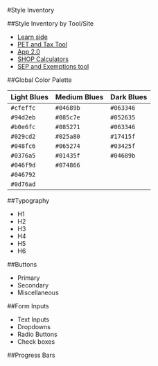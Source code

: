 #Style Inventory

##Style Inventory by Tool/Site
* [Learn side](/style-inventory-Learn.md)
* [PET and Tax Tool](/style-inventory-PET-TAXTool.md)
* [App 2.0](/style-inventory-APP2-0.md)
* [SHOP Calculators](/style-inventory-SHOP-Calculators.md)
* [SEP and Exemptions tool](/style-inventory-SEP-Exemptions.md)

##Global Color Palette

Light Blues | Medium Blues | Dark Blues
------------ | ------------- | -------------
`#cfeffc` | `#04689b` | `#063346`
`#94d2eb` | `#085c7e` | `#052635`
`#b0e6fc` | `#085271` | `#063346`
`#029cd2` | `#025a80` | `#17415f`
`#048fc6` | `#065274` | `#03425f`
`#0376a5` | `#01435f` | `#04689b`
`#046f9d` | `#074866` |
`#046792` | 
`#0d76ad` | 


##Typography
* H1
* H2
* H3
* H4
* H5
* H6

##Buttons
* Primary
* Secondary
* Miscellaneous

##Form Inputs
* Text Inputs
* Dropdowns
* Radio Buttons
* Check boxes

##Progress Bars
